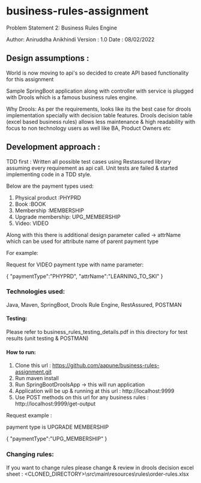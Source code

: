 # business-rules-assignment


Problem Statement 2: Business Rules Engine



Author: Aniruddha Anikhindi
Version : 1.0
Date : 08/02/2022

## Design assumptions :

World is now moving to api's so decided to create API based functionality for this assignment

Sample SpringBoot application along with controller with service is plugged with Drools which is a famous business rules engine.


Why Drools:
As per the requirements, looks like its the best case for drools implementation specially with decision table features.
Drools decision table (excel based business rules) allows less maintenance & high readability with focus to non technology users as well like BA, Product Owners etc



## Development approach :
TDD first : Written all possible test cases using Restassured library assuming every requirement as api call.
Unit tests are failed & started implementing code in a TDD style.

Below are the payment types used:

1. Physical product :PHYPRD
2. Book :BOOK
3. Membership :MEMBERSHIP
4. Upgrade membership: UPG_MEMBERSHIP
5. Video: VIDEO

Along with this there is additional design parameter called -> attrName which can be used for attribute name of parent payment type 

For example:

Request for VIDEO payment type with name parameter:

{
    "paymentType":"PHYPRD",
    "attrName":"LEARNING_TO_SKI"
}



### Technologies used:
Java, Maven, SpringBoot, Drools Rule Engine, RestAssured, POSTMAN


#### Testing:

Please refer to business_rules_testing_details.pdf in this directory for test results (unit testing & POSTMAN)



#### How to run:
1. Clone this url : https://github.com/aapune/business-rules-assignment.git
2. Run maven install
3. Run SpringBootDroolsApp -> this will run application
4. Application will be up & running at this url : http://localhost:9999
5. Use POST methods on this url for any business rules : http://localhost:9999/get-output


Request example :

payment type is UPGRADE MEMBERSHIP

{
    "paymentType":"UPG_MEMBERSHIP"
}



### Changing rules:

If you want to change rules please change & review in drools decision excel sheet :  <CLONED_DIRECTORY>\src\main\resources\rules\order-rules.xlsx